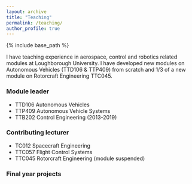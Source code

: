 ```yaml
---
layout: archive
title: "Teaching"
permalink: /teaching/
author_profile: true
---
```


{% include base_path %}

I have teaching experience in aerospace, control and robotics related modules at Loughborough University. I have developed new modules on Autonomous Vehicles (TTD106 & TTP409) from scratch and 1/3 of a new module on Rotorcraft Engineering TTC045. 

### Module leader
* TTD106 Autonomous Vehicles
* TTP409 Autonomous Vehicle Systems
* TTB202 Control Engineering (2013-2019)

### Contributing lecturer
* TC012 Spacecraft Engineering  
* TTC057 Flight Control Systems
* TTC045 Rotorcraft Engineering (module suspended)

### Final year projects 
